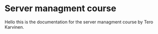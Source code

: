 # Server managment course
Hello this is the documentation for the server managment course by Tero Karvinen.
## 
